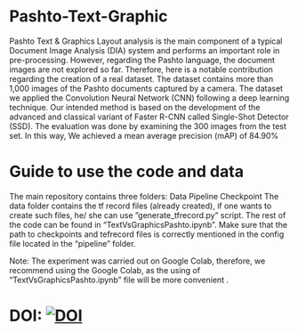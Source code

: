 # Pashto-Text-Graphic
Pashto Text &amp; Graphics 
Layout analysis is the main component of a typical Document Image Analysis (DIA) system and performs an important role in pre-processing. However, regarding the Pashto language, the document images are not explored so far. Therefore, here is a notable contribution regarding the creation of a real dataset. The dataset contains more than 1,000 images of the Pashto documents captured by a camera. The dataset we applied the Convolution Neural Network (CNN) following a deep learning technique. Our intended method is based on the development of the advanced and classical variant of Faster R-CNN called Single-Shot Detector (SSD). The evaluation was done by examining the 300 images from the test set. In this way, We achieved a mean average precision (mAP) of 84.90%
# Guide to use the code and data

The main repository contains three folders:
Data
Pipeline
Checkpoint
The data folder contains the tf record files (already created), if one wants to create such files, he/ she can use ”generate_tfrecord.py” script. The rest of the code can be found in “TextVsGraphicsPashto.ipynb”.
Make sure that the path to checkpoints and tefrecord files is correctly mentioned in the config file located in the “pipeline” folder.

Note:  The experiment was carried out on Google Colab, therefore, we recommend using the Google Colab, as the using of “TextVsGraphicsPashto.ipynb” file will be more convenient .

# DOI: [![DOI](https://zenodo.org/badge/DOI/10.5281/zenodo.8475.svg)](https://doi.org/10.5281/zenodo.8475)
